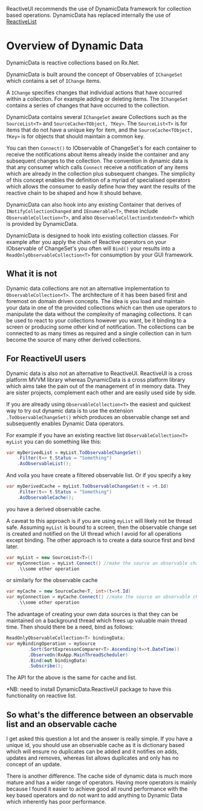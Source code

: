 ReactiveUI recommends the use of DynamicData framework for collection based operations. DynamicData has replaced internally the use of [ReactiveList](../obsolete/collections)

# Overview of Dynamic Data

DynamicData is reactive collections based on Rx.Net.  

DynamicData is built around the concept of Observables of ```IChangeSet``` which contains a set of ```IChange``` items.

A ```IChange``` specifies changes that individual actions that have occurred within a collection. For example adding or deleting items. The ```IChangeSet``` contains a series of changes that have occurred to the collection.

DynamicData contains several ```IChangeSet``` aware Collections such as the ```SourceList<T>``` and ```SourceCache<TObject, TKey>```. The ```SourceList<T>``` is for items that do not have a unique key for item, and the ```SourceCache<TObject, TKey>``` is for objects that should maintain a common key.

You can then ```Connect()``` to IObservable of ChangeSet's for each container to receive the notifications about items already inside the container and any subsequent changes to the collection. The convention in dynamic data is that any consumer which calls ```Connect``` receive a notification of any items which are already in the collection plus subsequent changes. The simplicity of this concept enables the definition of a myriad of specialised operators which allows the consumer to easily define how they want the results of the reactive chain to be shaped and how it should behave.

DynamicData can also hook into any existing Container that derives of ```INotifyCollectionChanged``` and ```IEnumerable<T>```, these include ```ObservableCollection<T>```, and also ```ObservableCollectionExtended<T>``` which is provided by DynamicData.

DynamicData is designed to hook into existing collection classes. For example after you apply the chain of Reactive operators on your IObservable of ChangeSet's you often will ```Bind()``` your results into a ```ReadOnlyObservableCollection<T>``` for consumption by your GUI framework.

## What it is not

Dynamic data collections are not an alternative implementation to ```ObservableCollection<T>```.   The architecture of it has been based first and foremost on domain driven concepts. The idea is you load and maintain your data in one of the provided collections which can then use operators to manipulate the data without the complexity of managing collections. It can be used to react to your collections however you want, be it binding to a screen or producing some other kind of notification. The collections can be connected to as many times as required and a single collection can in turn become the source of many other derived collections.

## For ReactiveUI users
  
Dynamic data is also not an alternative to ReactiveUI. ReactiveUI is a cross platform MVVM library whereas DynamicData is a cross platform library which aims take the pain out of the management of in memory data. They are sister projects, complement each other and are easily used side by side.

If you are already using ```ObservableCollection<T>``` the easiest and quickest way to try out dynamic data is to use the extension ```.ToObservableChangeSet()```  which produces an observable change set and subsequently enables Dynamic Data operators.

For example if you have an existing reactive list ```ObservableCollection<T> myList``` you can do something like this:

```cs
var myDerivedList = myList.ToObservableChangeSet()
    .Filter(t=> t.Status = "Something")
    .AsObservableList();
```

And voila you have create a filtered observable list. Or if you specify a key

```cs
var myDerivedCache = myList.ToObservableChangeSet(t = >t.Id)
	.Filter(t=> t.Status = "Something")
	.AsObservableCache();
```

you have a derived observable cache.

A caveat to this approach is if you are using ```myList``` will likely not be thread safe. Assuming ```myList``` is bound to a screen, then the observable change set is created and notified on the UI thread which I avoid for all operations except binding. The other approach is to create a data source first and bind later.

```cs
var myList = new SourceList<T>() 
var myConnection = myList.Connect() //make the source an observable change set
	.\\some other operation
```
or similarly for the observable cache 
```cs
var myCache = new SourceCache<T, int>(t=>t.Id) 
var myConnection = myCache.Connect() //make the source an observable change set
	.\\some other operation
```

The advantage of creating your own data sources is that they can be maintained on a background thread which frees up valuable main thread time. Then should there be a need, bind as follows:

```cs
ReadOnlyObservableCollection<T> bindingData;
var myBindingOperation = mySource
		.Sort(SortExpressonComparer<T>.Ascending(t=>t.DateTime))
		.ObserveOn(RxApp.MainThreadScheduler)
		.Bind(out bindingData)
		.Subscribe(); 
```
The API for the above is the same for cache and list.

*NB: need to install DynamicData.ReactiveUI package to have this functionality on reactive list.

## So what's the difference between an observable list and an observable cache

I get asked this question a lot and the answer is really simple.  If you have a unique id, you should use
an observable cache as it is dictionary based which will ensure no duplicates can be added and it notifies on adds, updates and removes, whereas list allows duplicates and only has no concept of an update.

There is another difference. The cache side of dynamic data is much more mature and has a wider range of operators. Having more operators is mainly because I found it easier to achieve good all round performance with the key based operators and do not want to add anything to Dynamic Data which inherently has poor performance.